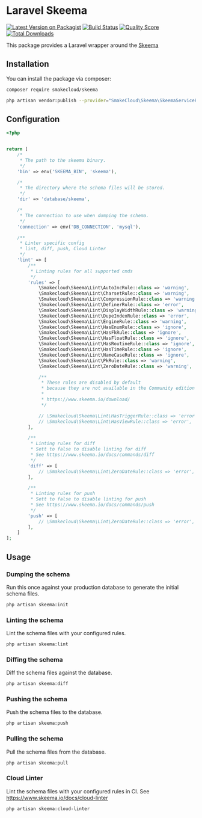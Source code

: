 # Laravel Skeema

[![Latest Version on Packagist](https://img.shields.io/packagist/v/robinvdvleuten/laravel-skeema.svg?style=flat-square)](https://packagist.org/packages/robinvdvleuten/laravel-skeema)
[![Build Status](https://img.shields.io/travis/robinvdvleuten/laravel-skeema/master.svg?style=flat-square)](https://travis-ci.org/robinvdvleuten/laravel-skeema)
[![Quality Score](https://img.shields.io/scrutinizer/g/robinvdvleuten/laravel-skeema.svg?style=flat-square)](https://scrutinizer-ci.com/g/robinvdvleuten/laravel-skeema)
[![Total Downloads](https://img.shields.io/packagist/dt/robinvdvleuten/laravel-skeema.svg?style=flat-square)](https://packagist.org/packages/robinvdvleuten/laravel-skeema)

This package provides a Laravel wrapper around the [Skeema](https://www.skeema.io/)

## Installation

You can install the package via composer:

```bash
composer require smakecloud/skeema

php artisan vendor:publish --provider="SmakeCloud\Skeema\SkeemaServiceProvider"
```

## Configuration

``` php
<?php


return [
    /*
     * The path to the skeema binary.
     */
    'bin' => env('SKEEMA_BIN', 'skeema'),

    /*
     * The directory where the schema files will be stored.
     */
    'dir' => 'database/skeema',

    /*
     * The connection to use when dumping the schema.
     */
    'connection' => env('DB_CONNECTION', 'mysql'),

    /**
     * Linter specific config
     * lint, diff, push, Cloud Linter
     */
    'lint' => [
        /**
         * Linting rules for all supported cmds
         */
        'rules' => [
            \Smakecloud\Skeema\Lint\AutoIncRule::class => 'warning',
            \Smakecloud\Skeema\Lint\CharsetRule::class => 'warning',
            \Smakecloud\Skeema\Lint\CompressionRule::class => 'warning',
            \Smakecloud\Skeema\Lint\DefinerRule::class => 'error',
            \Smakecloud\Skeema\Lint\DisplayWidthRule::class => 'warning',
            \Smakecloud\Skeema\Lint\DupeIndexRule::class => 'error',
            \Smakecloud\Skeema\Lint\EngineRule::class => 'warning',
            \Smakecloud\Skeema\Lint\HasEnumRule::class => 'ignore',
            \Smakecloud\Skeema\Lint\HasFkRule::class => 'ignore',
            \Smakecloud\Skeema\Lint\HasFloatRule::class => 'ignore',
            \Smakecloud\Skeema\Lint\HasRoutineRule::class => 'ignore',
            \Smakecloud\Skeema\Lint\HasTimeRule::class => 'ignore',
            \Smakecloud\Skeema\Lint\NameCaseRule::class => 'ignore',
            \Smakecloud\Skeema\Lint\PkRule::class => 'warning',
            \Smakecloud\Skeema\Lint\ZeroDateRule::class => 'warning',

            /**
             * These rules are disabled by default
             * because they are not available in the Community edition of Skeema
             *
             * https://www.skeema.io/download/
             */

            // \Smakecloud\Skeema\Lint\HasTriggerRule::class => 'error',
            // \Smakecloud\Skeema\Lint\HasViewRule::class => 'error',
        ],

        /**
         * Linting rules for diff
         * Sett to false to disable linting for diff
         * See https://www.skeema.io/docs/commands/diff
         */
        'diff' => [
            // \Smakecloud\Skeema\Lint\ZeroDateRule::class => 'error',
        ],

        /**
         * Linting rules for push
         * Sett to false to disable linting for push
         * See https://www.skeema.io/docs/commands/push
         */
        'push' => [
            // \Smakecloud\Skeema\Lint\ZeroDateRule::class => 'error',
        ],
    ]
];
```

## Usage

### Dumping the schema

Run this once against your production database to generate the initial schema files.

```bash
php artisan skeema:init
```

### Linting the schema

Lint the schema files with your configured rules.

```bash
php artisan skeema:lint
```

### Diffing the schema

Diff the schema files against the database.

```bash
php artisan skeema:diff
```

### Pushing the schema

Push the schema files to the database.

```bash
php artisan skeema:push
```

### Pulling the schema

Pull the schema files from the database.

```bash
php artisan skeema:pull
```


### Cloud Linter

Lint the schema files with your configured rules in CI.
See https://www.skeema.io/docs/cloud-linter

```bash
php artisan skeema:cloud-linter
```
